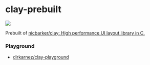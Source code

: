 clay-prebuilt
=============
![](https://github.com/dirkarnez/clay-prebuilt/actions/workflows/build.yml/badge.svg)

Prebuilt of [nicbarker/clay: High performance UI layout library in C.](https://github.com/nicbarker/clay)

### Playground
- [dirkarnez/clay-playground](https://github.com/dirkarnez/clay-playground)